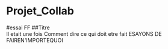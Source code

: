 # Projet_Collab
#essai FF
##Titre    
Il etait une fois Comment dire ce qui doit etre fait ESAYONS DE FAIREN'IMPORTEQUOI
